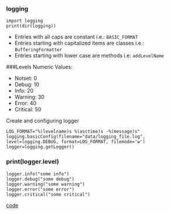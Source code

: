 ### logging

```
import logging 
print(dir(logging))  
```
- Entries with all caps are constant i.e.: `BASIC_FORMAT`
- Entries starting with capitalized items are classes i.e.: `BufferingFormatter`
- Entries starting with lower case are methods i.e: `addLevelName`

###Levels
Numeric Values: 
- Notset: 0
- Debug: 10
- Info: 20
- Warning: 30
- Error: 40
- Critical: 50


Create and configuring logger

```
LOG_FORMAT="%(levelname)s %(asctime)s -%(message)s"
logging.basicConfig(filename="data/logging_file.log", level=logging.DEBUG, format=LOG_FORMAT, filemode='w')
logger=logging.getLogger()
```

### print(logger.level)
```
logger.info("some info")
logger.debug("some debug")
logger.warning("some warning")
logger.error("some error")
logger.critical("some critical")
```


[code](../Tutorials/logging_code.py)  
